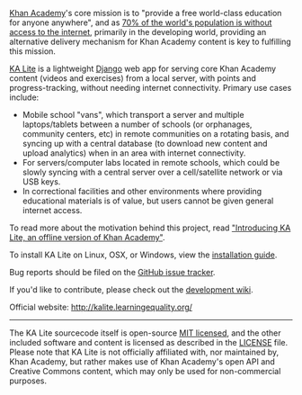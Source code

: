 [Khan Academy](http://www.khanacademy.org/)'s core mission is to "provide a free world-class education for anyone anywhere", and as [70% of the world's population is without access to the internet](http://en.wikipedia.org/wiki/Global_Internet_usage), primarily in the developing world, providing an alternative delivery mechanism for Khan Academy content is key to fulfilling this mission.

[KA Lite](http://kalite.learningequality.org/) is a lightweight [Django](https://www.djangoproject.com/) web app for serving core Khan Academy content (videos and exercises) from a local server, with points and progress-tracking, without needing internet connectivity. Primary use cases include:
* Mobile school "vans", which transport a server and multiple laptops/tablets between a number of schools (or orphanages, community centers, etc) in remote communities on a rotating basis, and syncing up with a central database (to download new content and upload analytics) when in an area with internet connectivity.
* For servers/computer labs located in remote schools, which could be slowly syncing with a central server over a cell/satellite network or via USB keys.
* In correctional facilities and other environments where providing educational materials is of value, but users cannot be given general internet access.

To read more about the motivation behind this project, read ["Introducing KA Lite, an offline version of Khan Academy"](http://jamiealexandre.com/blog/2012/12/12/ka-lite-offline-khan-academy/).

To install KA Lite on Linux, OSX, or Windows, view the [installation guide](http://kalitewiki.learningequality.org/installation).

Bug reports should be filed on the [GitHub issue tracker](https://github.com/learningequality/ka-lite/issues).

If you'd like to contribute, please check out the [development wiki](http://kalitewiki.learningequality.org/development/coding/getting-started).

Official website: http://kalite.learningequality.org/

---

The KA Lite sourcecode itself is open-source [MIT licensed](http://opensource.org/licenses/MIT), and the other included software and content is licensed as described in the [LICENSE](https://raw.github.com/learningequality/ka-lite/master/LICENSE) file. Please note that KA Lite is not officially affiliated with, nor maintained by, Khan Academy, but rather makes use of Khan Academy's open API and Creative Commons content, which may only be used for non-commercial purposes.

